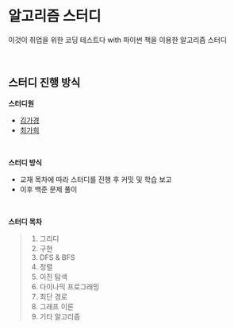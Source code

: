 # 알고리즘 스터디
이것이 취업을 위한 코딩 테스트다 with 파이썬 책을 이용한 알고리즘 스터디 

<br/>

## 스터디 진행 방식

**스터디원**
- [김가경](https://github.com/GaGa-Kim)
- [최가희](https://github.com/cutehumanS2) 
<br/>

**스터디 방식**
- 교재 목차에 따라 스터디를 진행 후 커밋 및 학습 보고
- 이후 백준 문제 풀이
<br/>

**스터디 목차**
> 1. 그리디
> 2. 구현
> 3. DFS & BFS
> 4. 정렬
> 5. 이진 탐색
> 6. 다이나믹 프로그래밍
> 7. 최단 경로
> 8. 그래프 이론
> 9. 기타 알고리즘
